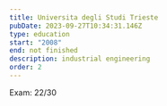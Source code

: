 ```yaml
---
title: Universita degli Studi Trieste
pubDate: 2023-09-27T10:34:31.146Z
type: education
start: "2008"
end: not finished
description: industrial engineering
order: 2
---
```


Exam: 22/30
